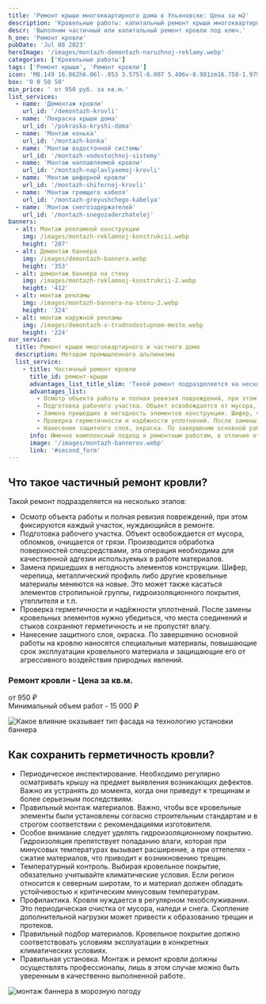 ```yaml
---
title: 'Ремонт крыши многоквартирного дома в Ульяновске: Цена за м2'
description: 'Кровельные работы: капитальный ремонт крыши многоквартирного дома в Ульяновске методом промышленного альпинизма. Цена от 950 руб. за кв.м. Звоните!'
descr: 'Выполним частичный или капитальный ремонт кровли под ключ.'
h_one: 'Ремонт кровли'
pubDate: 'Jul 08 2023'
heroImage: '/images/montazh-demontazh-naruzhnoj-reklamy.webp'
categories: ['Кровельные работы']
tags: ['Ремонт крыши', 'Ремонт кровли']
icon: 'M8.149 16.062h6.06l-.053 3.575l-6.007 5.406v-8.981zm16.758-1.979L1 35.169L3.52 38l21.485-18.954L46.486 38L49 35.169L25.097 14.083L25 14l-.093.083z'
box: '0 0 50 50'
min_price: ' от 950 руб. за кв.м.'
list_services:
  - name: 'Демонтаж кровли'
    url_id: '/demontazh-krovli'
  - name: 'Покраска крыши дома'
    url_id: '/pokraska-kryshi-doma'
  - name: 'Монтаж конька'
    url_id: '/montazh-konka'
  - name: 'Монтаж водосточной системы'
    url_id: '/montazh-vodostochnoj-sistemy'
  - name: 'Монтаж наплавляемой кровли'
    url_id: '/montazh-naplavlyaemoj-krovli'
  - name: 'Монтаж шиферной кровли'
    url_id: '/montazh-shifernoj-krovli'
  - name: 'Монтаж греющего кабеля'
    url_id: '/montazh-greyushchego-kabelya'
  - name: 'Монтаж снегозадержателей'
    url_id: '/montazh-snegozaderzhatelej'
banners:
  - alt: Монтаж рекламной конструкции
    img: /images/montazh-reklamnoj-konstrukcii.webp
    height: '207'
  - alt: Демонтаж баннера
    img: /images/demontazh-bannera.webp
    height: '353'
  - alt: демонтаж баннера на стену
    img: /images/montazh-reklamnoj-konstrukcii-2.webp
    height: '412'
  - alt: монтаж рекламы
    img: /images/montazh-bannera-na-stenu-2.webp
    height: '324'
  - alt: монтаж наружной рекламы
    img: /images/demontazh-v-trudnodostupnom-meste.webp
    height: '224'
our_service:
  title: Ремонт крыши многоквартирного и частного дома
  description: Методом промышленного альпинизма
  list_service:
    - title: Частичный ремонт кровли
      title_id: ремонт-крыши
      advantages_list_title_slim: 'Такой ремонт подразделяется на несколько этапов:'
      advantages_list:
        - Осмотр объекта работы и полная ревизия повреждений, при этом фиксируются каждый участок, нуждающийся в ремонте.
        - Подготовка рабочего участка. Объект освобождается от мусора, обломков, очищается от грязи. Производится обработка поверхностей спецсредствами, эта операция необходима для качественной адгезии используемых в работе материалов.
        - Замена пришедших в негодность элементов конструкции. Шифер, черепица, металлический профиль либо другие кровельные материалы меняются на новые. Это может также касаться элементов стропильной группы, гидроизоляционного покрытия, утеплителя и т.п.
        - Проверка герметичности и надёжности уплотнений. После замены кровельных элементов нужно убедиться, что места соединений и стыков сохраняют герметичность и не пропустят влагу.
        - Нанесение защитного слоя, окраска. По завершению основной работы на кровлю наносятся специальные материалы, повышающие срок эксплуатации кровельного материала и защищающие его от агрессивного воздействия природных явлений.
      info: Именно комплексный подход к ремонтным работам, в отличие от демонтажа и полной замены крыши, может дать превосходный результат, сэкономить средства и время.
      image: '/images/montazh-bannerov.webp'
      link: '#second_form'
---
```


## Что такое частичный ремонт кровли?

Такой ремонт подразделяется на несколько этапов:

- Осмотр объекта работы и полная ревизия повреждений, при этом фиксируются каждый участок, нуждающийся в ремонте.
- Подготовка рабочего участка. Объект освобождается от мусора, обломков, очищается от грязи. Производится обработка поверхностей спецсредствами, эта операция необходима для качественной адгезии используемых в работе материалов.
- Замена пришедших в негодность элементов конструкции. Шифер, черепица, металлический профиль либо другие кровельные материалы меняются на новые. Это может также касаться элементов стропильной группы, гидроизоляционного покрытия, утеплителя и т.п.
- Проверка герметичности и надёжности уплотнений. После замены кровельных элементов нужно убедиться, что места соединений и стыков сохраняют герметичность и не пропустят влагу.
- Нанесение защитного слоя, окраска. По завершению основной работы на кровлю наносятся специальные материалы, повышающие срок эксплуатации кровельного материала и защищающие его от агрессивного воздействия природных явлений.

<div class="gradientBg mx-auto my-4 max-w-full rounded-xl p-14 text-center shadow-lg"><h3 class="flex justify-center px-4 pt-6 font-bold lg:text-xl"><div class="text-white">Ремонт кровли - Цена за кв.м.</div></h3><div class="flex flex-wrap justify-center gap-4 py-4"><div class="flex max-w-[350px] flex-col gap-2 rounded-xl bg-gray-200 bg-opacity-30 p-6 text-white shadow-md backdrop-blur-lg backdrop-filter"><div class="text-3xl font-semibold tracking-tight">от 950 ₽</div><div class="font-normal"></div></div></div><div class="flex justify-center pb-6">Минимальный объем работ - 15 000 ₽</div></div>

![Какое влияние оказывает тип фасада на технологию установки баннера](/images/montazh-reklamnoj-konstrukcii.webp)

## Как сохранить герметичность кровли?

- Периодическое инспектирование. Необходимо регулярно осматривать крышу на предмет выявления возникающих дефектов. Важно их устранять до момента, когда они приведут к трещинам и более серьезным последствиям.
- Правильный монтаж материалов. Важно, чтобы все кровельные элементы были установлены согласно строительным стандартам и в строгом соответствии с рекомендациями изготовителя.
- Особое внимание следует уделять гидроизоляционному покрытию. Гидроизоляция препятствует попаданию влаги, которая при минусовых температурах вызывает расширение, а при оттепелях - сжатие материалов, что приводит к возникновению трещин.
- Температурный контроль. Выбирая кровельное покрытие, обязательно учитывайте климатические условия. Если регион относится к северным широтам, то и материал должен обладать устойчивостью к критическим минусовым температурам.
- Профилактика. Кровля нуждается в регулярном техобслуживании. Это периодическая очистка от мусора, наледи и снега. Скопление дополнительной нагрузки может привести к образованию трещин и протеков.
- Правильный подбор материалов. Кровельное покрытие должно соответствовать условиям эксплуатации в конкретных климатических условиях.
- Правильная установка. Монтаж и ремонт кровли должны осуществлять профессионалы, лишь в этом случае можно быть уверенным в качественно выполненной работе.

![монтаж баннера в морозную погоду](/images/montazh-bannera-na-stenu-2.webp)
